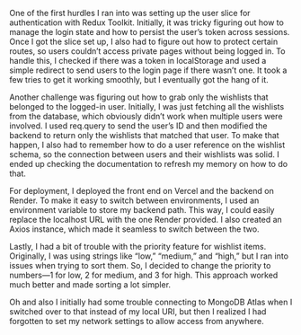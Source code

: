 One of the first hurdles I ran into was setting up the user slice for authentication with Redux Toolkit. Initially, it was tricky figuring out how to manage the login state and how to persist the user’s token across sessions. Once I got the slice set up, I also had to figure out how to protect certain routes, so users couldn’t access private pages without being logged in. To handle this, I checked if there was a token in localStorage and used a simple redirect to send users to the login page if there wasn’t one. It took a few tries to get it working smoothly, but I eventually got the hang of it.

Another challenge was figuring out how to grab only the wishlists that belonged to the logged-in user. Initially, I was just fetching all the wishlists from the database, which obviously didn’t work when multiple users were involved. I used req.query to send the user’s ID and then modified the backend to return only the wishlists that matched that user. To make that happen, I also had to remember how to do a user reference on the wishlist schema, so the connection between users and their wishlists was solid. I ended up checking the documentation to refresh my memory on how to do that.

For deployment, I deployed the front end on Vercel and the backend on Render. To make it easy to switch between environments, I used an environment variable to store my backend path. This way, I could easily replace the localhost URL with the one Render provided. I also created an Axios instance, which made it seamless to switch between the two.

Lastly, I had a bit of trouble with the priority feature for wishlist items. Originally, I was using strings like “low,” “medium,” and “high,” but I ran into issues when trying to sort them. So, I decided to change the priority to numbers—1 for low, 2 for medium, and 3 for high. This approach worked much better and made sorting a lot simpler.

Oh and also I initially had some trouble connecting to MongoDB Atlas when I switched over to that instead of my local URI, but then I realized I had forgotten to set my network settings to allow access from anywhere. 